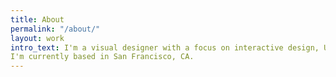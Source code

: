 ```yaml
---
title: About
permalink: "/about/"
layout: work
intro_text: I'm a visual designer with a focus on interactive design, UI/UX, and digital storytelling. I've been on the Creative Team at Everlane since 2015, where I've helped develop and evolve our launch landing pages, digital products, and interactive campaigns.
I'm currently based in San Francisco, CA.
---
```

